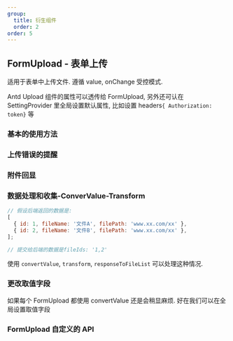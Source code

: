```yaml
---
group:
  title: 衍生组件
  order: 2
order: 5
---
```


## FormUpload - 表单上传

适用于表单中上传文件. 遵循 value, onChange 受控模式.

Antd Upload 组件的属性可以透传给 FormUpload, 另外还可认在 SettingProvider 里全局设置默认属性, 比如设置 headers`{ Authorization: token}` 等

### 基本的使用方法

<code src="./basic/index.tsx"></code>

### 上传错误的提醒

<code src="./errorHandle/index.tsx"></code>

### 附件回显

<code src="./show/index.tsx"></code>

### 数据处理和收集-ConverValue-Transform

```js
// 假设后端返回的数据是:
[
  { id: 1, fileName: '文件A', filePath: 'www.xx.com/xx' },
  { id: 2, fileName: '文件B', filePath: 'www.xx.com/xx' },
];

// 提交给后端的数据是fileIds: '1,2'
```

使用 `convertValue`, `transform`, `responseToFileList` 可以处理这种情况.

<code src="./dataSubmit/index.tsx"></code>

### 更改取值字段

如果每个 FormUpload 都使用 convertValue 还是会稍显麻烦. 好在我们可以在全局设置取值字段

<code src="./changeKey/index.tsx"></code>

### FormUpload 自定义的 API

<API exports='["Self"]' hideTitle src="../../../src/FormUpload/index.tsx"></API>
